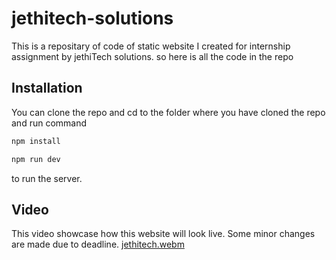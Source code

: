 # jethitech-solutions

This is a repositary of code of static website I created for internship assignment by jethiTech solutions. so here is all the code in the repo

## Installation
You can clone the repo and cd to the folder where you have cloned the repo and run command

```bash 
npm install 
```
```bash 
npm run dev
```
to run the server.

## Video 
This video showcase how this website will look live. Some minor changes are made due to deadline.
[jethitech.webm](https://user-images.githubusercontent.com/81821878/229622467-b6348793-8fa8-477d-a56e-66f5e8944fab.webm)
